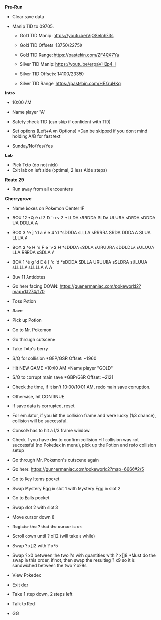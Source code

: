 **Pre-Run**

- Clear save data
- Manip TID to 09705.

	- Gold TID Manip: https://youtu.be/VjOSelnhE3s
	- Gold TID Offsets: 13750/22750
	- Gold TID Range: https://pastebin.com/ZF4QX7Ya
	
	- Silver TID Manip: https://youtu.be/erpaVH2p4_I
	- Silver TID Offsets: 14100/23350
	- Silver TID Range: https://pastebin.com/HEXruHKq

**Intro**

- 10:00 AM
- Name player "A"

- Safety check TID (can skip if confident with TID)
- Set options (Left+A on Options)
	*Can be skipped if you don't mind holding A/B for fast text
- Sunday/No/Yes/Yes

**Lab**
- Pick Toto (do not nick)
- Exit lab on left side (optimal, 2 less Aide steps)

**Route 29**
- Run away from all encounters

**Cherrygrove**
- Name boxes on Pokemon Center 1F

- BOX 12
	*Q é d 2 D 'm v 2
	*LLDA sRRDDA SLDA ULURA sDRDA sDDDA UA DDLLA A

- BOX 3
	*é ] 'd a é é 4 'd
	*sDDDA sLLLA sRRRRA SRDA DDDA A SLUA LLUA A

- BOX 2
	*é H 'd F é 'v 2 H
	*sDDDA sSDLA sURUURA sDDLDLA sULUUA LLA RRRDA sSDLA A

- BOX 1
	*é g 'd E é [ 'd 'd
	*sDDDA SDLLA URUURA sSLDRA sULUUA sLLLLA sLLLLA A A

- Buy 11 Antidotes
- Go here facing DOWN: https://gunnermaniac.com/pokeworld2?map=1#274/170
- Toss Potion
- Save
- Pick up Potion
- Go to Mr. Pokemon

- Go through cutscene
- Take Toto's berry
- S/Q for collision
	*GBP/GSR Offset: ~1960

- Hit NEW GAME
	*10:00 AM
	*Name player "GOLD"
	
- S/Q to corrupt main save
	*GBP/GSR Offset: ~2121

- Check the time, if it isn't 10:00/10:01 AM, redo main save corruption.
- Otherwise, hit CONTINUE
- If save data is corrupted, reset
- For emulator, if you hit the collision frame and were lucky (1/3 chance), collision will be successful.
- Console has to hit a 1/3 frame window.

- Check if you have dex to confirm collision
	*If collision was not successful (no Pokedex in menu), pick up the Potion and redo collision setup

- Go through Mr. Pokemon's cutscene again
- Go here: https://gunnermaniac.com/pokeworld2?map=6666#2/5
- Go to Key Items pocket
- Swap Mystery Egg in slot 1 with Mystery Egg in slot 2
- Go to Balls pocket
- Swap slot 2 with slot 3
- Move cursor down 8
- Register the ? that the cursor is on
- Scroll down until ? x[]2 (will take a while)
- Swap ? x[]2 with ? x75
- Swap ? x0 between the two ?s with quantities with ? x[]8
	*Must do the swap in this order, if not, then swap the resulting ? x9 so it is sandwiched between the two ? x99s
- View Pokedex
- Exit dex
- Take 1 step down, 2 steps left
- Talk to Red
- GG